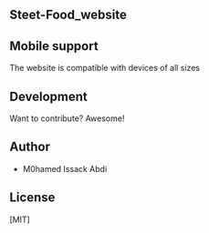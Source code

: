 
## Steet-Food_website



## Mobile support
The  website is compatible with devices of all sizes 

## Development
Want to contribute? Awesome!

## Author
- M0hamed Issack Abdi

## License
[MIT]
